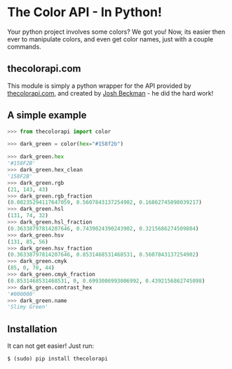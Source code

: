 # The Color API - In Python!

Your python project involves some colors? We got you! Now, its easier then ever to manipulate colors, and even get color names, just with a couple commands.

## thecolorapi.com

This module is simply a python wrapper for the API provided by [thecolorapi.com](thecolorapi.com), and created by [Josh Beckman](https://www.joshbeckman.org/) - he did the hard work!

## A simple example

```python
>>> from thecolorapi import color

>>> dark_green = color(hex="#158f2b") 

>>> dark_green.hex
'#158F2B'
>>> dark_green.hex_clean
'158F2B'
>>> dark_green.rgb      
(21, 143, 43)
>>> dark_green.rgb_fraction
(0.08235294117647059, 0.5607843137254902, 0.16862745098039217)
>>> dark_green.hsl         
(131, 74, 32)
>>> dark_green.hsl_fraction
(0.36338797814207646, 0.7439024390243902, 0.3215686274509804)
>>> dark_green.hsv         
(131, 85, 56)
>>> dark_green.hsv_fraction
(0.36338797814207646, 0.8531468531468531, 0.5607843137254902)
>>> dark_green.cmyk        
(85, 0, 70, 44)
>>> dark_green.cmyk_fraction
(0.8531468531468531, 0, 0.6993006993006992, 0.4392156862745098)
>>> dark_green.contrast_hex 
'#000000'
>>> dark_green.name        
'Slimy Green'
```

## Installation

It can not get easier! Just run:
```
$ (sudo) pip install thecolorapi
```




